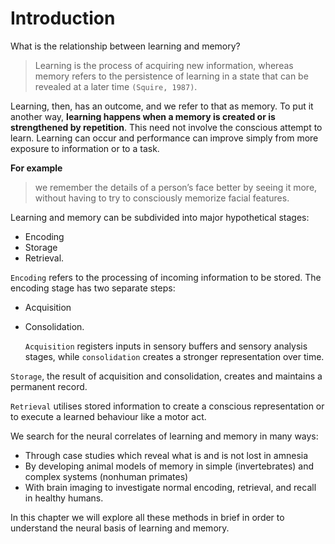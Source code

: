 # Introduction
What is the relationship between learning and memory?

> Learning is the process of acquiring new information, whereas memory refers to the persistence of learning in a state that can be revealed
> at a later time `(Squire, 1987)`.

Learning, then, has an outcome, and we refer to that as memory. To put it another way, **learning happens when a memory is created or is
strengthened by repetition**. This need not involve the conscious attempt to learn. Learning can occur and performance can improve simply
from more exposure to information or to a task.

**For example**

> we remember the details of a person’s face better by seeing it more, without having to try to consciously memorize facial features.

Learning and memory can be subdivided into major hypothetical stages:
- Encoding
- Storage
- Retrieval.

`Encoding` refers to the processing of incoming information to be stored. The encoding stage has two separate steps:
- Acquisition
- Consolidation.

    `Acquisition` registers inputs in sensory buffers and sensory analysis stages, while `consolidation` creates a stronger representation over time.

`Storage`, the result of acquisition and consolidation, creates and maintains a permanent record.

`Retrieval` utilises stored information to create a conscious representation or to execute a learned behaviour like a motor act.

We search for the neural correlates of learning and memory in many ways:
- Through case studies which reveal what is and is not lost in amnesia
- By developing animal models of memory in simple (invertebrates) and complex systems (nonhuman primates)
- With brain imaging to investigate normal encoding, retrieval, and recall in healthy humans.

In this chapter we will explore all these methods in brief in order to understand the neural basis of learning and memory.
